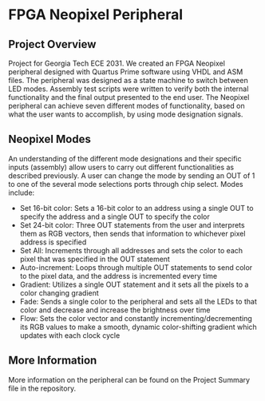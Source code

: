 # FPGA Neopixel Peripheral

## Project Overview
Project for Georgia Tech ECE 2031. We created an FPGA Neopixel peripheral designed with Quartus Prime software using VHDL and ASM files. 
The peripheral was designed as a state machine to switch between LED modes.
Assembly test scripts were written to verify both the internal functionality and the final output presented to the end user.
The Neopixel peripheral can achieve seven different modes of functionality, based on what the user wants to accomplish, by using mode designation signals. 


## Neopixel Modes
An understanding of the different mode designations and their specific inputs (assembly) allow users to carry out different functionalities as described previously. A user can change the mode by sending an OUT of 1 to one of the several mode selections ports through chip select. Modes include:

- Set 16-bit color: Sets a 16-bit color to an address using a single OUT to specify the address and a single OUT to specify the color
- Set 24-bit color: Three OUT statements from the user and interprets them as RGB vectors, then sends that information to whichever pixel address is specified
- Set All: Increments through all addresses and sets the color to each pixel that was specified in the OUT statement
- Auto-increment: Loops through multiple OUT statements to send color to the pixel data, and the address is incremented every time
- Gradient: Utilizes a single OUT statement and it sets all the pixels to a color changing gradient
- Fade: Sends a single color to the peripheral and sets all the LEDs to that color and decrease and increase the brightness over time
- Flow: Sets the color vector and constantly incrementing/decrementing its RGB values to make a smooth, dynamic color-shifting gradient which updates with each clock cycle

## More Information
More information on the peripheral can be found on the Project Summary file in the repository.
